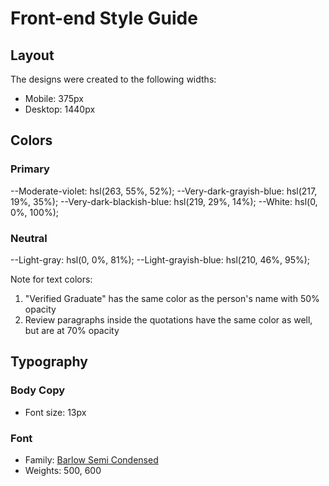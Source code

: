 # Front-end Style Guide

## Layout

The designs were created to the following widths:

- Mobile: 375px
- Desktop: 1440px

## Colors

### Primary

--Moderate-violet: hsl(263, 55%, 52%);
--Very-dark-grayish-blue: hsl(217, 19%, 35%);
--Very-dark-blackish-blue: hsl(219, 29%, 14%);
--White: hsl(0, 0%, 100%);

### Neutral

--Light-gray: hsl(0, 0%, 81%);
--Light-grayish-blue: hsl(210, 46%, 95%);

Note for text colors:

1. "Verified Graduate" has the same color as the person's name with 50% opacity
2. Review paragraphs inside the quotations have the same color as well, but are at 70% opacity

## Typography

### Body Copy

- Font size: 13px

### Font

- Family: [Barlow Semi Condensed](https://fonts.google.com/specimen/Barlow+Semi+Condensed)
- Weights: 500, 600
